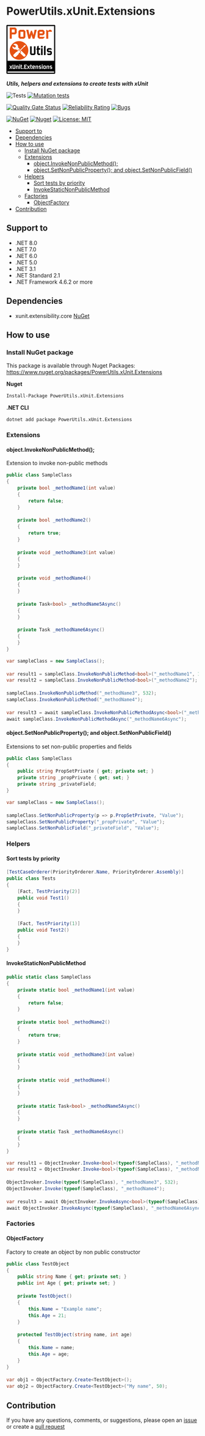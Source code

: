 # PowerUtils.xUnit.Extensions

![Logo](https://raw.githubusercontent.com/TechNobre/PowerUtils.xUnit.Extensions/main/assets/logo/logo_128x128.png)

***Utils, helpers and extensions to create tests with xUnit***

![Tests](https://github.com/TechNobre/PowerUtils.xUnit.Extensions/actions/workflows/tests.yml/badge.svg)
[![Mutation tests](https://img.shields.io/endpoint?style=flat&url=https%3A%2F%2Fbadge-api.stryker-mutator.io%2Fgithub.com%2FTechNobre%2FPowerUtils.xUnit.Extensions%2Fmain)](https://dashboard.stryker-mutator.io/reports/github.com/TechNobre/PowerUtils.xUnit.Extensions/main)

[![Quality Gate Status](https://sonarcloud.io/api/project_badges/measure?project=TechNobre_PowerUtils.xUnit.Extensions&metric=alert_status)](https://sonarcloud.io/summary/new_code?id=TechNobre_PowerUtils.xUnit.Extensions)
[![Reliability Rating](https://sonarcloud.io/api/project_badges/measure?project=TechNobre_PowerUtils.xUnit.Extensions&metric=reliability_rating)](https://sonarcloud.io/summary/new_code?id=TechNobre_PowerUtils.xUnit.Extensions)
[![Bugs](https://sonarcloud.io/api/project_badges/measure?project=TechNobre_PowerUtils.xUnit.Extensions&metric=bugs)](https://sonarcloud.io/summary/new_code?id=TechNobre_PowerUtils.xUnit.Extensions)

[![NuGet](https://img.shields.io/nuget/v/PowerUtils.xUnit.Extensions.svg)](https://www.nuget.org/packages/PowerUtils.xUnit.Extensions)
[![Nuget](https://img.shields.io/nuget/dt/PowerUtils.xUnit.Extensions.svg)](https://www.nuget.org/packages/PowerUtils.xUnit.Extensions)
[![License: MIT](https://img.shields.io/github/license/TechNobre/PowerUtils.xUnit.Extensions.svg)](https://github.com/TechNobre/PowerUtils.xUnit.Extensions/blob/main/LICENSE)


- [Support to](#support-to)
- [Dependencies](#dependencies)
- [How to use](#how-to-use)
  - [Install NuGet package](#install-nuget-package)
  - [Extensions](#extensions)
    - [object.InvokeNonPublicMethod();](#objectinvokenonpublicmethod)
    - [object.SetNonPublicProperty(); and object.SetNonPublicField()](#objectsetnonpublicproperty-and-objectsetnonpublicfield)
  - [Helpers](#helpers)
    - [Sort tests by priority](#sort-tests-by-priority)
    - [InvokeStaticNonPublicMethod](#invokestaticnonpublicmethod)
  - [Factories](#factories)
    - [ObjectFactory](#objectfactory)
- [Contribution](#contribution)



## Support to<a name="support-to"></a>
- .NET 8.0
- .NET 7.0
- .NET 6.0
- .NET 5.0
- .NET 3.1
- .NET Standard 2.1
- .NET Framework 4.6.2 or more



## Dependencies<a name="dependencies"></a>

- xunit.extensibility.core [NuGet](https://www.nuget.org/packages/xunit.extensibility.core/)



## How to use<a name="how-to-use"></a>

### Install NuGet package<a name="Installation"></a>
This package is available through Nuget Packages: https://www.nuget.org/packages/PowerUtils.xUnit.Extensions

**Nuget**
```bash
Install-Package PowerUtils.xUnit.Extensions
```

**.NET CLI**
```
dotnet add package PowerUtils.xUnit.Extensions
```

### Extensions<a name="Extensions"></a>

#### object.InvokeNonPublicMethod();<a name="object.InvokeNonPublicMethod"></a>
Extension to invoke non-public methods

```csharp
public class SampleClass
{
    private bool _methodName1(int value)
    {
        return false;
    }

    private bool _methodName2()
    {
        return true;
    }

    private void _methodName3(int value)
    {
    }

    private void _methodName4()
    {
    }

    private Task<bool> _methodName5Async()
    {
    }

    private Task _methodName6Async()
    {
    }
}
```

```csharp
var sampleClass = new SampleClass();

var result1 = sampleClass.InvokeNonPublicMethod<bool>("_methodName1", 1);
var result2 = sampleClass.InvokeNonPublicMethod<bool>("_methodName2");

sampleClass.InvokeNonPublicMethod("_methodName3", 532);
sampleClass.InvokeNonPublicMethod("_methodName4");

var result3 = await sampleClass.InvokeNonPublicMethodAsync<bool>("_methodName5Async", 1);
await sampleClass.InvokeNonPublicMethodAsync("_methodName6Async");
```



#### object.SetNonPublicProperty(); and object.SetNonPublicField()<a name="object.SetNonPublicProperty"></a>
Extensions to set non-public properties and fields

```csharp
public class SampleClass
{
    public string PropSetPrivate { get; private set; }
    private string _propPrivate { get; set; }
    private string _privateField;
}
```

```csharp
var sampleClass = new SampleClass();

sampleClass.SetNonPublicProperty(p => p.PropSetPrivate, "Value");
sampleClass.SetNonPublicProperty("_propPrivate", "Value");
sampleClass.SetNonPublicField("_privateField", "Value");
```


### Helpers<a name="Helpers"></a>

#### Sort tests by priority<a name="SortTestsByPriority"></a>

```csharp
[TestCaseOrderer(PriorityOrderer.Name, PriorityOrderer.Assembly)]
public class Tests
{
    [Fact, TestPriority(2)]
    public void Test1()
    {
    }

    [Fact, TestPriority(1)]
    public void Test2()
    {
    }
}
```

#### InvokeStaticNonPublicMethod<a name="InvokeStaticNonPublicMethod"></a>

```csharp
public static class SampleClass
{
    private static bool _methodName1(int value)
    {
        return false;
    }

    private static bool _methodName2()
    {
        return true;
    }

    private static void _methodName3(int value)
    {
    }

    private static void _methodName4()
    {
    }

    private static Task<bool> _methodName5Async()
    {
    }

    private static Task _methodName6Async()
    {
    }
}
```

```csharp
var result1 = ObjectInvoker.Invoke<bool>(typeof(SampleClass), "_methodName1", 1);
var result2 = ObjectInvoker.Invoke<bool>(typeof(SampleClass), "_methodName2");

ObjectInvoker.Invoke(typeof(SampleClass), "_methodName3", 532);
ObjectInvoker.Invoke(typeof(SampleClass), "_methodName4");

var result3 = await ObjectInvoker.InvokeAsync<bool>(typeof(SampleClass), "_methodName5Async", 1);
await ObjectInvoker.InvokeAsync(typeof(SampleClass), "_methodName6Async");
```


### Factories<a name="Factories"></a>

#### ObjectFactory<a name="Factories-ObjectFactory"></a>
Factory to create an object by non public constructor

```csharp
public class TestObject
{
    public string Name { get; private set; }
    public int Age { get; private set; }

    private TestObject()
    {
        this.Name = "Example name";
        this.Age = 21;
    }

    protected TestObject(string name, int age)
    {
        this.Name = name;
        this.Age = age;
    }
}

var obj1 = ObjectFactory.Create<TestObject>();
var obj2 = ObjectFactory.Create<TestObject>("My name", 50);
```



## Contribution<a name="contribution"></a>

If you have any questions, comments, or suggestions, please open an [issue](https://github.com/TechNobre/PowerUtils.xUnit.Extensions/issues/new/choose) or create a [pull request](https://github.com/TechNobre/PowerUtils.xUnit.Extensions/compare)
